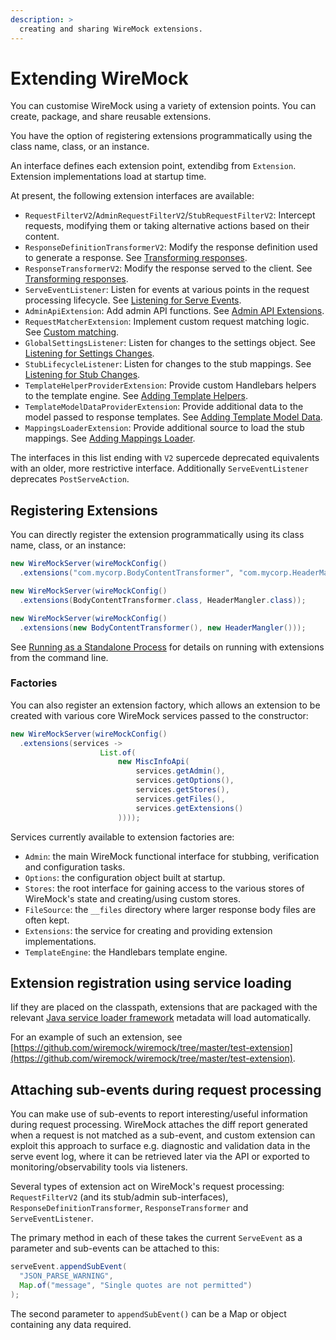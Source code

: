 ```yaml
---
description: >
  creating and sharing WireMock extensions.
---
```


# Extending WireMock

You can customise WireMock using a variety of extension points. You can create, package, and share reusable extensions.

You have the option of registering extensions programmatically using the class name, class, or an instance.

An interface defines each extension point, extendibg from `Extension`. Extension implementations load at startup time.

At present, the following extension interfaces are available:

- `RequestFilterV2`/`AdminRequestFilterV2`/`StubRequestFilterV2`: Intercept requests, modifying them or taking alternative actions based on their content.
- `ResponseDefinitionTransformerV2`: Modify the response definition used to generate a response. See [Transforming responses](./extensibility/transforming-responses.md).
- `ResponseTransformerV2`: Modify the response served to the client. See [Transforming responses](./extensibility/transforming-responses.md).
- `ServeEventListener`: Listen for events at various points in the request processing lifecycle. See [Listening for Serve Events](./extensibility/listening-for-serve-events.md).
- `AdminApiExtension`: Add admin API functions. See [Admin API Extensions](./extensibility/extending-the-admin-api.md).
- `RequestMatcherExtension`: Implement custom request matching logic. See [Custom matching](./extensibility/custom-matching.md).
- `GlobalSettingsListener`: Listen for changes to the settings object. See [Listening for Settings Changes](./extensibility/listening-for-settings-changes.md).
- `StubLifecycleListener`: Listen for changes to the stub mappings. See [Listening for Stub Changes](./extensibility/listening-for-stub-changes.md).
- `TemplateHelperProviderExtension`: Provide custom Handlebars helpers to the template engine. See [Adding Template Helpers](./extensibility/adding-template-helpers.md).
- `TemplateModelDataProviderExtension`: Provide additional data to the model passed to response templates. See [Adding Template Model Data](./extensibility/adding-template-model-data.md).
- `MappingsLoaderExtension`: Provide additional source to load the stub mappings. See [Adding Mappings Loader](./extensibility/adding-mappings-loader.md).

The interfaces in this list ending with `V2` supercede deprecated equivalents with an older, more restrictive interface. Additionally `ServeEventListener` deprecates `PostServeAction`.

## Registering Extensions

You can directly register the extension programmatically using its class name,
class, or an instance:

```java
new WireMockServer(wireMockConfig()
  .extensions("com.mycorp.BodyContentTransformer", "com.mycorp.HeaderMangler"));

new WireMockServer(wireMockConfig()
  .extensions(BodyContentTransformer.class, HeaderMangler.class));

new WireMockServer(wireMockConfig()
  .extensions(new BodyContentTransformer(), new HeaderMangler()));
```

See [Running as a Standalone Process](./standalone.md) for details on running with extensions from the command line.

### Factories

You can also register an extension factory, which allows an extension to be created with various core WireMock services passed to the constructor:

```java
new WireMockServer(wireMockConfig()
  .extensions(services ->
                    List.of(
                        new MiscInfoApi(
                            services.getAdmin(),
                            services.getOptions(),
                            services.getStores(),
                            services.getFiles(),
                            services.getExtensions()
                        ))));
```

Services currently available to extension factories are:

- `Admin`: the main WireMock functional interface for stubbing, verification and configuration tasks.
- `Options`: the configuration object built at startup.
- `Stores`: the root interface for gaining access to the various stores of WireMock's state and creating/using custom stores.
- `FileSource`: the `__files` directory where larger response body files are often kept.
- `Extensions`: the service for creating and providing extension implementations.
- `TemplateEngine`: the Handlebars template engine.

## Extension registration using service loading

Iif they are placed on the classpath, extensions that are packaged with the relevant [Java service loader framework](https://docs.oracle.com/javase/8/docs/api/java/util/ServiceLoader.html) metadata
will load automatically.

For an example of such an extension, see [https://github.com/wiremock/wiremock/tree/master/test-extension](https://github.com/wiremock/wiremock/tree/master/test-extension).

## Attaching sub-events during request processing

You can make use of sub-events to report interesting/useful information during request processing. WireMock attaches the diff report generated when a request is not matched as a sub-event, and custom extension can exploit this approach to surface e.g. diagnostic and validation data in the serve event log, where it can be retrieved later via the API or exported to monitoring/observability tools via listeners.


Several types of extension act on WireMock's request processing: `RequestFilterV2` (and its stub/admin sub-interfaces), `ResponseDefinitionTransformer`, `ResponseTransformer` and `ServeEventListener`.

The primary method in each of these takes the current `ServeEvent` as a parameter and sub-events can be attached to this:

```java
serveEvent.appendSubEvent(
  "JSON_PARSE_WARNING",
  Map.of("message", "Single quotes are not permitted")
);
```

The second parameter to `appendSubEvent()` can be a Map or object containing any data required.
